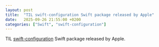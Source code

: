 ```yaml
---
layout: post
title:  "TIL swift-configuration Swift package released by Apple"
date:   2025-09-26 21:55:00 +0200
categories: ["Swift", "swift-configuration"]
---
```

TIL [swift-configuration](https://github.com/apple/swift-configuration) Swift package released by Apple.
